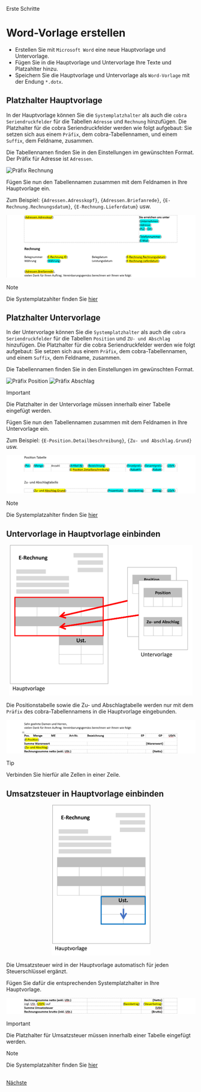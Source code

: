 Erste Schritte

# Word-Vorlage erstellen
 
- Erstellen Sie mit `Microsoft Word` eine neue Hauptvorlage und Untervorlage.
- Fügen Sie in die Hauptvorlage und Untervorlage Ihre Texte und Platzahlter hinzu.
- Speichern Sie die Hauptvorlage und Untervorlage als `Word-Vorlage` mit der Endung `*.dotx`.
  
## Platzhalter Hauptvorlage
In der Hauptvorlage können Sie die `Systemplatzhalter` als auch die `cobra Seriendruckfelder` für die Tabellen `Adresse` und `Rechnung` hinzufügen.
Die Platzhalter für die cobra Seriendruckfelder werden wie folgt aufgebaut: Sie setzen sich aus einem `Präfix`, dem cobra-Tabellennamen, und einem `Suffix`, dem Feldname, zusammen.
 
Die Tabellennamen finden Sie in den Einstellungen im gewünschten Format. Der Präfix für Adresse ist `Adressen`.
  
<img src="/docs/PräfixRechnung.webp" alt="Präfix Rechnung"/> 

Fügen Sie nun den Tabellennamen zusammen mit dem Feldnamen in Ihre Hauptvorlage ein. 

Zum Beispiel: `{Adressen.Adresskopf}`, `{Adressen.Briefanrede}`, `{E-Rechnung.Rechnungsdatum}`, `{E-Rechnung.Lieferdatum}` usw.

<img src="/docs/Hauptvorlage.webp" alt="Hauptvorlage Beispiel"/> 

> [!NOTE]
> Die Systemplatzahlter finden Sie [hier](/Erste-Schritte/Vorlage+Platzhalter.md#platzhalter)



## Platzhalter Untervorlage
In der Untervorlage können Sie die `Systemplatzhalter` als auch die `cobra Seriendruckfelder` für die Tabellen `Position` und `ZU- und Abschlag` hinzufügen.
Die Platzhalter für die cobra Seriendruckfelder werden wie folgt aufgebaut: Sie setzen sich aus einem `Präfix`, dem cobra-Tabellennamen, und einem `Suffix`, dem Feldname, zusammen.

Die Tabellennamen finden Sie in den Einstellungen im gewünschten Format. 

<img src="/docs/PräfixPosition.webp" alt="Präfix Position"/> 

<img src="/docs/PräfixAbschlag.webp" alt="Präfix Abschlag"/>

> [!IMPORTANT]
> Die Platzhalter in der Untervorlage müssen innerhalb einer Tabelle eingefügt werden.

Fügen Sie nun den Tabellennamen zusammen mit dem Feldnamen in Ihre Untervorlage ein.

Zum Beispiel: `{E-Position.Detailbeschreibung}`, `{Zu- und Abschlag.Grund}` usw.

<img src="/docs/Untervorlage.webp" alt="Untervorlage Beispiel"/>  

> [!NOTE]
> Die Systemplatzahlter finden Sie [hier](/Erste-Schritte/Vorlage+Platzhalter.md#platzhalter)



## Untervorlage in Hauptvorlage einbinden

<p align="center">
<img src="/docs/Subtemplate-light.webp" alt="Subtemplate" Height="400" /> 
</p>

Die Positionstabelle sowie die Zu- und Abschlagtabelle werden nur mit dem `Präfix` des cobra-Tabellennamens in die Hauptvorlage eingebunden.
 
<img src="/docs/HauptvorlageUntervoralge.webp" alt="Untervorlage in Hauptvorlage"/>
 
> [!TIP]
> Verbinden Sie hierfür alle Zellen in einer Zeile.


## Umsatzsteuer in Hauptvorlage einbinden

<p align="center">
<img src="/docs/Taxtemplate-light.webp" alt="Taxtemplate" Height="400" /> 
</p>

Die Umsatzsteuer wird in der Hauptvorlage automatisch für jeden Steuerschlüssel ergänzt. 

Fügen Sie dafür die entsprechenden Systemplatzhalter in Ihre Hauptvorlage.
 
<img src="/docs/HauptvorlageUmstzstuer.webp" alt="Umsatzsteuer in Hauptvorlage"/> 
  
> [!IMPORTANT]
> Die Platzhalter für Umsatzsteuer müssen innerhalb einer Tabelle eingefügt werden.

> [!NOTE]
> Die Systemplatzahlter finden Sie [hier](/Erste-Schritte/Vorlage+Platzhalter.md#platzhalter)
 

## 
 
[Nächste](./Installation.md)
 
